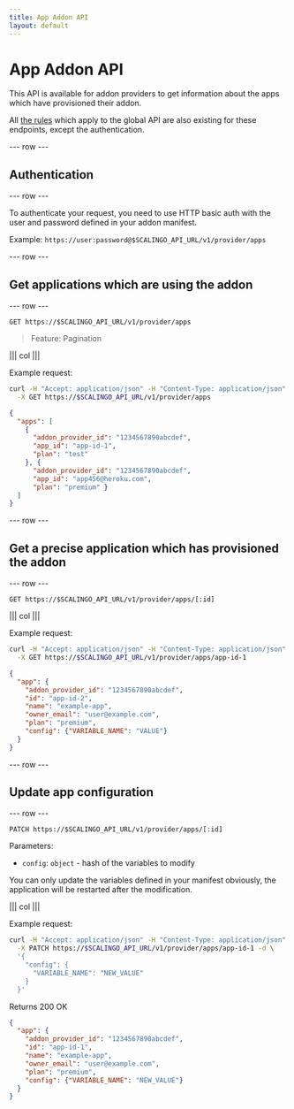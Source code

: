 ```yaml
---
title: App Addon API
layout: default
---
```


# App Addon API

This API is available for addon providers to get information about the apps
which have provisioned their addon.

All [the rules](/) which apply to the global API are also existing for these
endpoints, except the authentication.

--- row ---

## Authentication

--- row ---

To authenticate your request, you need to use HTTP basic auth with the user
and password defined in your addon manifest.

Example: `https://user:password@$SCALINGO_API_URL/v1/provider/apps`

--- row ---

## Get applications which are using the addon

--- row ---

`GET https://$SCALINGO_API_URL/v1/provider/apps`

> Feature: Pagination

||| col |||

Example request:

```sh
curl -H "Accept: application/json" -H "Content-Type: application/json" -u $USER:$PASSWORD \
  -X GET https://$SCALINGO_API_URL/v1/provider/apps
```

```json
{
  "apps": [
    {
      "addon_provider_id": "1234567890abcdef",
      "app_id": "app-id-1",
      "plan": "test"
    }, {
      "addon_provider_id": "1234567890abcdef",
      "app_id": "app456@heroku.com",
      "plan": "premium" }
  ]
}
```

--- row ---

## Get a precise application which has provisioned the addon

--- row ---

`GET https://$SCALINGO_API_URL/v1/provider/apps/[:id]`

||| col |||

Example request:

```sh
curl -H "Accept: application/json" -H "Content-Type: application/json" -u $USER:$PASSWORD \
  -X GET https://$SCALINGO_API_URL/v1/provider/apps/app-id-1
```

```json
{
  "app": {
    "addon_provider_id": "1234567890abcdef",
    "id": "app-id-2",
    "name": "example-app",
    "owner_email": "user@example.com",
    "plan": "premium",
    "config": {"VARIABLE_NAME": "VALUE"}
  }
}
```

--- row ---

## Update app configuration

--- row ---

`PATCH https://$SCALINGO_API_URL/v1/provider/apps/[:id]`

Parameters:

* `config`: `object` - hash of the variables to modify

You can only update the variables defined in your manifest obviously,
the application will be restarted after the modification.

||| col |||

Example request:

```sh
curl -H "Accept: application/json" -H "Content-Type: application/json" -u $USER:$PASSWORD \
  -X PATCH https://$SCALINGO_API_URL/v1/provider/apps/app-id-1 -d \
  '{
    "config": {
      "VARIABLE_NAME": "NEW_VALUE"
    }
  }'
```

Returns 200 OK

```json
{
  "app": {
    "addon_provider_id": "1234567890abcdef",
    "id": "app-id-1",
    "name": "example-app",
    "owner_email": "user@example.com",
    "plan": "premium",
    "config": {"VARIABLE_NAME": "NEW_VALUE"}
  }
}
```

